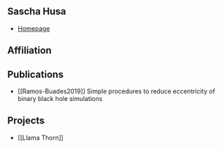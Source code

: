 ## Sascha Husa

- [Homepage](https://sites.google.com/site/scriwalker/)

## Affiliation



## Publications

- [[Ramos-Buades2019]] Simple procedures to reduce eccentricity of binary black hole simulations

## Projects

- [[Llama Thorn]]